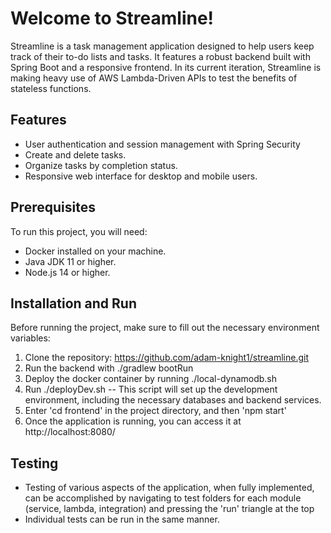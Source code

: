 # Welcome to Streamline!

Streamline is a task management application designed to help users keep track of their to-do lists and tasks. 
It features a robust backend built with Spring Boot and a responsive frontend.
In its current iteration, Streamline is making heavy use of AWS Lambda-Driven APIs to test the benefits of stateless functions.

## Features

- User authentication and session management with Spring Security
- Create and delete tasks.
- Organize tasks by completion status.
- Responsive web interface for desktop and mobile users.

## Prerequisites

To run this project, you will need:
- Docker installed on your machine.
- Java JDK 11 or higher.
- Node.js 14 or higher.

## Installation and Run

Before running the project, make sure to fill out the necessary environment variables:

1. Clone the repository: https://github.com/adam-knight1/streamline.git
2. Run the backend with ./gradlew bootRun
3. Deploy the docker container by running ./local-dynamodb.sh
4. Run ./deployDev.sh -- This script will set up the development environment, including the necessary databases and backend services.
5. Enter 'cd frontend' in the project directory, and then 'npm start'
6. Once the application is running, you can access it at http://localhost:8080/

## Testing

- Testing of various aspects of the application, when fully implemented, can be accomplished by navigating to
test folders for each module (service, lambda, integration) and pressing the 'run' triangle at the top
- Individual tests can be run in the same manner.
